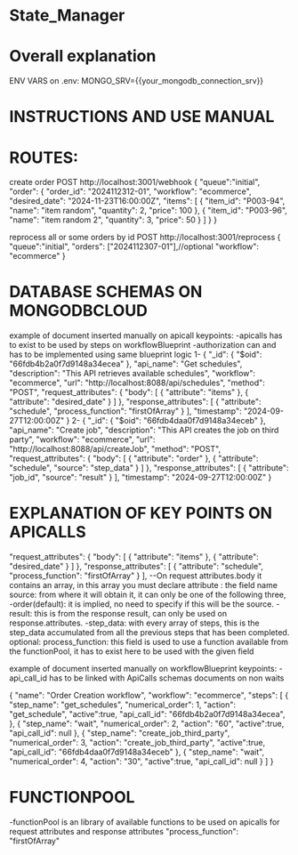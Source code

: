# State_Manager
# Overall explanation

ENV VARS on .env:
MONGO_SRV={{your_mongodb_connection_srv}}

# INSTRUCTIONS AND USE MANUAL

# ROUTES:
create order
    POST http://localhost:3001/webhook
    {
        "queue":"initial",
        "order": {
            "order_id": "2024112312-01",
            "workflow": "ecommerce",
            "desired_date": "2024-11-23T16:00:00Z",
            "items": [
                {
                    "item_id": "P003-94",
                    "name": "item random",
                    "quantity": 2,
                    "price": 100
                },
                {
                    "item_id": "P003-96",
                    "name": "item random 2",
                    "quantity": 3,
                    "price": 50
                }
            ]
        }
    }


reprocess all or some orders by id
    POST http://localhost:3001/reprocess
    {
        "queue":"initial",
        "orders": ["2024112307-01"],//optional
        "workflow": "ecommerce"
    }


# DATABASE SCHEMAS ON MONGODBCLOUD
example of document inserted manually on apicall
keypoints: 
    -apicalls has to exist to be used by steps on workflowBlueprint
    -authorization can and has to be implemented using same blueprint logic
1-
{
    "_id": {
        "$oid": "66fdb4b2a0f7d9148a34ecea"
    },
    "api_name": "Get schedules",
    "description": "This API retrieves available schedules",
    "workflow": "ecommerce",
    "url": "http://localhost:8088/api/schedules",
    "method": "POST",
    "request_attributes": {
        "body": [
            {
                "attribute": "items"
            },
            {
                "attribute": "desired_date"
            }
        ]
    },
    "response_attributes": [
        {
            "attribute": "schedule",
            "process_function": "firstOfArray"
        }
    ],
    "timestamp": "2024-09-27T12:00:00Z"
}
2-
{
    "_id": {
        "$oid": "66fdb4daa0f7d9148a34eceb"
    },
    "api_name": "Create job",
    "description": "This API creates the job on third party",
    "workflow": "ecommerce",
    "url": "http://localhost:8088/api/createJob",
    "method": "POST",
    "request_attributes": {
        "body": [
            {
                "attribute": "order"
            },
            {
                "attribute": "schedule",
                "source": "step_data"
            }
        ]
    },
    "response_attributes": [
        {
            "attribute": "job_id",
            "source": "result"
        }
    ],
    "timestamp": "2024-09-27T12:00:00Z"
}
# EXPLANATION OF KEY POINTS ON APICALLS
 "request_attributes": {
        "body": [
            {
                "attribute": "items"
            },
            {
                "attribute": "desired_date"
            }
        ]
    },
    "response_attributes": [
        {
            "attribute": "schedule",
            "process_function": "firstOfArray"
        }
    ],
--On request attributes.body it contains an array, in this array you must declare 
attribute : the field name
source: from where it will obtain it, it can only be one of the following three,
    -order(default): it is implied, no need to specify if this will be the source.
    -result: this is from the response result, can only be used on response.attributes.
    -step_data: with every array of steps, this is the step_data accumulated from all the previous steps that has been completed.
optional: process_function: this field is used to use a function available from the functionPool, it has to exist here to be used with the given field


example of document inserted manually on workflowBlueprint
keypoints: 
    -api_call_id has to be linked with ApiCalls schemas documents on non waits

{
    "name": "Order Creation workflow",
    "workflow": "ecommerce",
    "steps": [
        {
            "step_name": "get_schedules",
            "numerical_order": 1,
            "action": "get_schedule",
            "active":true,
            "api_call_id": "66fdb4b2a0f7d9148a34ecea",
        },
        {
            "step_name": "wait",
            "numerical_order": 2,
            "action": "60",
            "active":true,
            "api_call_id": null
        },
        {
            "step_name": "create_job_third_party",
            "numerical_order": 3,
            "action": "create_job_third_party",
            "active":true,
            "api_call_id": "66fdb4daa0f7d9148a34eceb"
        },
        {
            "step_name": "wait",
            "numerical_order": 4,
            "action": "30",
            "active":true,
            "api_call_id": null
        }
    ]
}
# FUNCTIONPOOL
-functionPool is an library of available functions to be used on apicalls for request attributes and response attributes "process_function": "firstOfArray"
